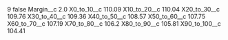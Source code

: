 <?xml version="1.0" encoding="UTF-8"?>
<CustomMetadata xmlns="http://soap.sforce.com/2006/04/metadata" xmlns:xsi="http://www.w3.org/2001/XMLSchema-instance" xmlns:xsd="http://www.w3.org/2001/XMLSchema">
    <label>9</label>
    <protected>false</protected>
    <values>
        <field>Margin__c</field>
        <value xsi:type="xsd:double">2.0</value>
    </values>
    <values>
        <field>X0_to_10__c</field>
        <value xsi:type="xsd:double">110.09</value>
    </values>
    <values>
        <field>X10_to_20__c</field>
        <value xsi:type="xsd:double">110.04</value>
    </values>
    <values>
        <field>X20_to_30__c</field>
        <value xsi:type="xsd:double">109.76</value>
    </values>
    <values>
        <field>X30_to_40__c</field>
        <value xsi:type="xsd:double">109.36</value>
    </values>
    <values>
        <field>X40_to_50__c</field>
        <value xsi:type="xsd:double">108.57</value>
    </values>
    <values>
        <field>X50_to_60__c</field>
        <value xsi:type="xsd:double">107.75</value>
    </values>
    <values>
        <field>X60_to_70__c</field>
        <value xsi:type="xsd:double">107.19</value>
    </values>
    <values>
        <field>X70_to_80__c</field>
        <value xsi:type="xsd:double">106.2</value>
    </values>
    <values>
        <field>X80_to_90__c</field>
        <value xsi:type="xsd:double">105.81</value>
    </values>
    <values>
        <field>X90_to_100__c</field>
        <value xsi:type="xsd:double">104.41</value>
    </values>
</CustomMetadata>
